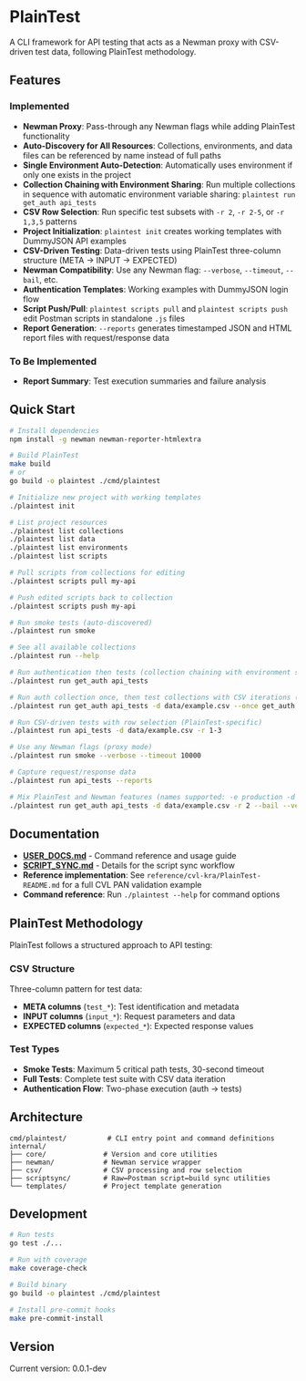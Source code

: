 # PlainTest

A CLI framework for API testing that acts as a Newman proxy with CSV-driven test data, following PlainTest methodology.

## Features

### Implemented
- **Newman Proxy**: Pass-through any Newman flags while adding PlainTest functionality
- **Auto-Discovery for All Resources**: Collections, environments, and data files can be referenced by name instead of full paths
- **Single Environment Auto-Detection**: Automatically uses environment if only one exists in the project
- **Collection Chaining with Environment Sharing**: Run multiple collections in sequence with automatic environment variable sharing: `plaintest run get_auth api_tests`
- **CSV Row Selection**: Run specific test subsets with `-r 2`, `-r 2-5`, or `-r 1,3,5` patterns
- **Project Initialization**: `plaintest init` creates working templates with DummyJSON API examples
- **CSV-Driven Testing**: Data-driven tests using PlainTest three-column structure (META → INPUT → EXPECTED)
- **Newman Compatibility**: Use any Newman flag: `--verbose`, `--timeout`, `--bail`, etc.
- **Authentication Templates**: Working examples with DummyJSON login flow
- **Script Push/Pull**: `plaintest scripts pull` and `plaintest scripts push` edit Postman scripts in standalone `.js` files
- **Report Generation**: `--reports` generates timestamped JSON and HTML report files with request/response data

### To Be Implemented
- **Report Summary**: Test execution summaries and failure analysis

## Quick Start

```bash
# Install dependencies
npm install -g newman newman-reporter-htmlextra

# Build PlainTest
make build
# or
go build -o plaintest ./cmd/plaintest

# Initialize new project with working templates
./plaintest init

# List project resources
./plaintest list collections
./plaintest list data
./plaintest list environments
./plaintest list scripts

# Pull scripts from collections for editing
./plaintest scripts pull my-api

# Push edited scripts back to collection
./plaintest scripts push my-api

# Run smoke tests (auto-discovered)
./plaintest run smoke

# See all available collections
./plaintest run --help

# Run authentication then tests (collection chaining with environment sharing)
./plaintest run get_auth api_tests

# Run auth collection once, then test collections with CSV iterations (--once flag)
./plaintest run get_auth api_tests -d data/example.csv --once get_auth

# Run CSV-driven tests with row selection (PlainTest-specific)
./plaintest run api_tests -d data/example.csv -r 1-3

# Use any Newman flags (proxy mode)
./plaintest run smoke --verbose --timeout 10000

# Capture request/response data
./plaintest run api_tests --reports

# Mix PlainTest and Newman features (names supported: -e production -d example)
./plaintest run get_auth api_tests -d data/example.csv -r 2 --bail --verbose
```

## Documentation

- **[USER_DOCS.md](USER_DOCS.md)** - Command reference and usage guide
- **[SCRIPT_SYNC.md](SCRIPT_SYNC.md)** - Details for the script sync workflow
- **Reference implementation**: See `reference/cvl-kra/PlainTest-README.md` for a full CVL PAN validation example
- **Command reference**: Run `./plaintest --help` for command options

## PlainTest Methodology

PlainTest follows a structured approach to API testing:

### CSV Structure
Three-column pattern for test data:
- **META columns** (`test_*`): Test identification and metadata
- **INPUT columns** (`input_*`): Request parameters and data
- **EXPECTED columns** (`expected_*`): Expected response values

### Test Types
- **Smoke Tests**: Maximum 5 critical path tests, 30-second timeout
- **Full Tests**: Complete test suite with CSV data iteration
- **Authentication Flow**: Two-phase execution (auth → tests)

## Architecture

```
cmd/plaintest/          # CLI entry point and command definitions
internal/
├── core/              # Version and core utilities
├── newman/            # Newman service wrapper
├── csv/               # CSV processing and row selection
├── scriptsync/        # Raw↔Postman script↔build sync utilities
└── templates/         # Project template generation
```

## Development

```bash
# Run tests
go test ./...

# Run with coverage
make coverage-check

# Build binary
go build -o plaintest ./cmd/plaintest

# Install pre-commit hooks
make pre-commit-install
```

## Version

Current version: 0.0.1-dev

